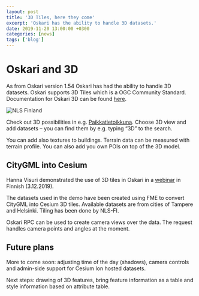 ```yaml
---
layout: post
title: '3D Tiles, here they come'
excerpt: 'Oskari has the ability to handle 3D datasets.'
date: 2019-11-20 13:00:00 +0300
categories: [news]
tags: ['blog']
---
```


# Oskari and 3D

As from Oskari version 1.54 Oskari has had the ability to handle 3D datasets. Oskari supports 3D Tiles which is a OGC Community Standard.
Documentation for Oskari 3D can be found [here](www.oskari.org/documentation/features/3D).

![NLS Finland](/assets/images/blog/3D_nlsfi.png)

Check out 3D possibilities in e.g. [Paikkatietoikkuna](https://kartta.paikkatietoikkuna.fi/?lang=en). Choose 3D view and add datasets – you can find them by e.g. typing “3D” to the search.

You can add also textures to buildings. Terrain data can be measured with terrain profile. You can also add you own POIs on top of the 3D model.

## CityGML into Cesium

Hanna Visuri demonstrated the use of 3D tiles in Oskari in a [webinar](http://kmtk.paikkatietoalusta.fi/ajankohtaista/oskari-goes-3d-uutta-3d-nakymaa-esiteltiin-webinaarissa-312) in Finnish (3.12.2019).

The datasets used in the demo have been created using FME to convert CityGML into Cesium 3D tiles. Available datasets are from cities of Tampere and Helsinki. Tiling has been done by NLS-FI.

Oskari RPC can be used to create camera views over the data. The request handles camera points and angles at the moment.

## Future plans

More to come soon: adjusting time of the day (shadows), camera controls and admin-side support for Cesium Ion hosted datasets.

Next steps: drawing of 3D features, bring feature information as a table and style information based on attribute table.
